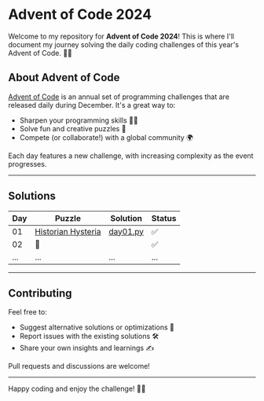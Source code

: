 # Advent of Code 2024

Welcome to my repository for **Advent of Code 2024**! 
This is where I'll document my journey solving the daily 
coding challenges of this year's Advent of Code. 🎄✨

## About Advent of Code

[Advent of Code](https://adventofcode.com/) is an annual set of programming challenges that are released daily during December. It's a great way to:

- Sharpen your programming skills 🧑‍💻
- Solve fun and creative puzzles 🎁
- Compete (or collaborate!) with a global community 🌍

Each day features a new challenge, with increasing complexity as the event progresses.

---

## Solutions

| Day | Puzzle                                                                     | Solution                       | Status |
|-----|----------------------------------------------------------------------------|--------------------------------|--------|
| 01  | [Historian Hysteria](https://adventofcode.com/2024/day/1) | [day01.py](solutions/day01.py) | ✅      |
| 02  | 🌟                                                                         |                                | ✅      |
| ... | ...                                                                        | ...                            | ...    |

---

## Contributing

Feel free to:

- Suggest alternative solutions or optimizations 🚀
- Report issues with the existing solutions 🛠️
- Share your own insights and learnings ✍️

Pull requests and discussions are welcome!

---

Happy coding and enjoy the challenge! 🎄🎅